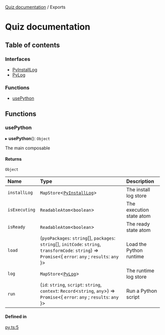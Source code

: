 [Quiz documentation](README.md) / Exports

# Quiz documentation

## Table of contents

### Interfaces

- [PyInstallLog](interfaces/PyInstallLog.md)
- [PyLog](interfaces/PyLog.md)

### Functions

- [usePython](modules.md#usepython)

## Functions

### usePython

▸ **usePython**(): `Object`

The main composable

#### Returns

`Object`

| Name | Type | Description |
| :------ | :------ | :------ |
| `installLog` | `MapStore`<[`PyInstallLog`](interfaces/PyInstallLog.md)\> | The install log store |
| `isExecuting` | `ReadableAtom`<`boolean`\> | The execution state atom |
| `isReady` | `ReadableAtom`<`boolean`\> | The ready state atom |
| `load` | (`pyoPackages`: `string`[], `packages`: `string`[], `initCode`: `string`, `transformCode`: `string`) => `Promise`<{ `error`: `any` ; `results`: `any`  }\> | Load the Python runtime |
| `log` | `MapStore`<[`PyLog`](interfaces/PyLog.md)\> | The runtime log store |
| `run` | (`id`: `string`, `script`: `string`, `context`: `Record`<`string`, `any`\>) => `Promise`<{ `error`: `any` ; `results`: `any`  }\> | Run a Python script |

#### Defined in

[py.ts:5](https://github.com/synw/usepython/blob/11c2783/src/py.ts#L5)
